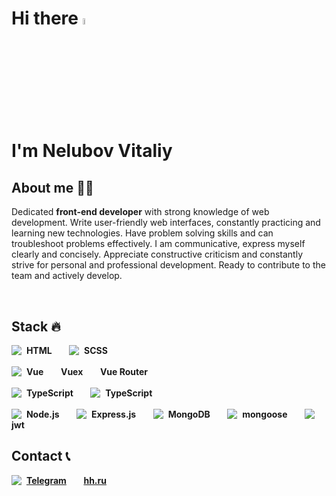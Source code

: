 # Hi there <img src="https://media.giphy.com/media/hvRJCLFzcasrR4ia7z/giphy.gif" width="5%"> <br> I'm Nelubov Vitaliy

## About me 👨‍💻

Dedicated <b>front-end developer</b> with strong knowledge of web development. Write user-friendly web interfaces, constantly practicing and learning new technologies. Have problem solving skills and can troubleshoot problems effectively. I am communicative, express myself clearly and concisely. Appreciate constructive criticism and constantly strive for personal and professional development. Ready to contribute to the team and actively develop.

<br>

## Stack 🔥

<span>
	<img align="top" src="assets/html.svg"/>&nbsp;
	<b>HTML</b>
</span>
&nbsp;&nbsp;&nbsp;&nbsp;&nbsp;
<span>
	<img align="top" src="assets/scss.svg"/>&nbsp;
	<b>SCSS</b>
</span> 
<br/>
<br/>
<span>
	<img align="top" src="assets/vue.svg"/>&nbsp;
	<b>Vue</b>
</span>
&nbsp;&nbsp;&nbsp;&nbsp;&nbsp;
<span>
	<b>Vuex</b>
</span> 
&nbsp;&nbsp;&nbsp;&nbsp;&nbsp;
<span>
	<b>Vue Router</b>
</span>
<br/>
<br/>
<span>
	<img align="top" src="assets/typescript.svg"/>&nbsp;
	<b>TypeScript</b>
</span> 
&nbsp;&nbsp;&nbsp;&nbsp;&nbsp;
<span>
	<img align="top" src="assets/webpack.svg"/>&nbsp;
	<b>TypeScript</b>
</span> 
<br/>
<br/>
<span>
	<img align="top" src="assets/nodejs.svg"/>&nbsp;
	<b>Node.js</b>
</span>
&nbsp;&nbsp;&nbsp;&nbsp;&nbsp;
<span>
	<img align="top" src="assets/expressjs.svg"/>&nbsp;
	<b>Express.js</b>
</span>
&nbsp;&nbsp;&nbsp;&nbsp;&nbsp;
<span>
	<img align="top" src="assets/mongodb.svg"/>&nbsp;
	<b>MongoDB</b>
</span>
&nbsp;&nbsp;&nbsp;&nbsp;&nbsp;
<span>
	<img align="top" src="assets/mongoose.svg"/>&nbsp;
	<b>mongoose</b>
</span>
&nbsp;&nbsp;&nbsp;&nbsp;&nbsp;
<span>
	<img align="top" src="assets/jwt.svg"/>&nbsp;
	<b>jwt</b>
</span>


## Contact 📞

<span>
	<img align="top" src="assets/telegram.svg"/>&nbsp;
	<a href="https://t.me/VitaliyNelubov"><b>Telegram</b></a>
</span>
&nbsp;&nbsp;&nbsp;&nbsp;&nbsp;
<span>
	<a href="https://kursk.hh.ru/resume/4953b85aff0c8d3c420039ed1f596c44313751"><b>hh.ru</b></a>
</span>
